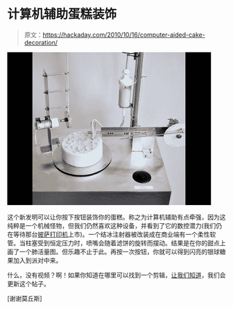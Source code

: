 # 计算机辅助蛋糕装饰

> 原文：<https://hackaday.com/2010/10/16/computer-aided-cake-decoration/>

![](img/582aabf310ce7016587933050b169225.png "automated-cake-decorating")

这个新发明可以让你按下按钮装饰你的蛋糕。称之为计算机辅助有点牵强，因为这纯粹是一个机械怪物，但我们仍然喜欢这种设备，并看到了它的数控潜力(我们仍在等待那台[披萨打印机](http://hackaday.com/2010/02/03/print-your-own-pizza/)上市)。一个结冰注射器被改装成在商业端有一个柔性软管。当柱塞受到恒定压力时，喷嘴会随着滤饼的旋转而摆动。结果是在你的甜点上画了一个肺活量图。但乐趣不止于此。再按一次按钮，你就可以得到闪亮的银球糖果加入到派对中来。

什么，没有视频？啊！如果你知道在哪里可以找到一个剪辑，[让我们知道](http://hackaday.com/contact-hack-a-day/)，我们会更新这个帖子。

[谢谢莫丘斯]